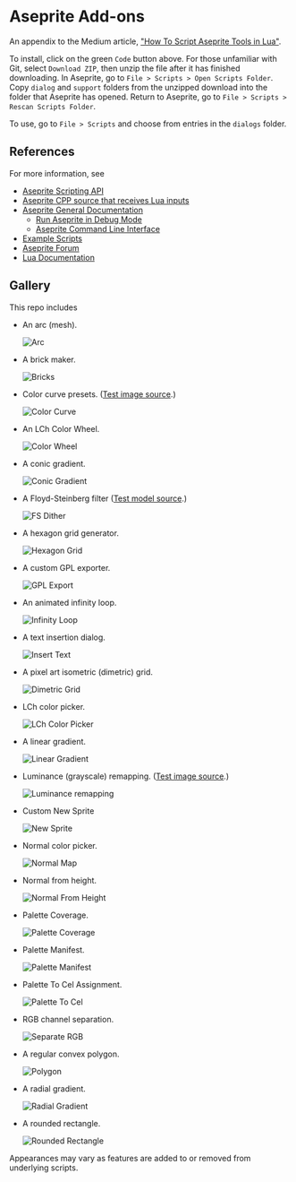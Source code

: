 # Aseprite Add-ons

An appendix to the Medium article, ["How To Script Aseprite Tools in Lua"](https://behreajj.medium.com/how-to-script-aseprite-tools-in-lua-8f849b08733).

To install, click on the green `Code` button above. For those unfamiliar with Git, select `Download ZIP`, then unzip the file after it has finished downloading. In Aseprite, go to `File > Scripts > Open Scripts Folder`. Copy `dialog` and `support` folders from the unzipped download into the folder that Aseprite has opened. Return to Aseprite, go to `File > Scripts > Rescan Scripts Folder`.

To use, go to `File > Scripts` and choose from entries in the `dialogs` folder.

## References

For more information, see

- [Aseprite Scripting API](https://github.com/aseprite/api)
- [Aseprite CPP source that receives Lua inputs](https://github.com/aseprite/aseprite/tree/main/src/app/script)
- [Aseprite General Documentation](https://www.aseprite.org/docs/)
  - [Run Aseprite in Debug Mode](https://www.aseprite.org/docs/debug/)
  - [Aseprite Command Line Interface](https://www.aseprite.org/docs/cli/)
- [Example Scripts](https://github.com/aseprite/Aseprite-Script-Examples)
- [Aseprite Forum](https://community.aseprite.org/)
- [Lua Documentation](http://www.lua.org/docs.html)

## Gallery

This repo includes

- An arc (mesh).

  ![Arc](screencaps/arc.png)

- A brick maker.

  ![Bricks](screencaps/bricks.png)

- Color curve presets. ([Test image source](https://en.wikipedia.org/wiki/File:Fire_breathing_2_Luc_Viatour.jpg).)

  ![Color Curve](screencaps/colorCurve.png)

- An LCh Color Wheel.

  ![Color Wheel](screencaps/colorWheel.png)

- A conic gradient.

  ![Conic Gradient](screencaps/conicGradient.png)

- A Floyd-Steinberg filter ([Test model source](https://www.myminifactory.com/object/3d-print-horseman-at-maria-theresia-platz-152331).)

  ![FS Dither](screencaps/dither.png)

- A hexagon grid generator.

  ![Hexagon Grid](screencaps/hexGrid.png)

- A custom GPL exporter.

  ![GPL Export](screencaps/exportgpl.png)

- An animated infinity loop.

  ![Infinity Loop](screencaps/infinityLoop.png)

- A text insertion dialog.

  ![Insert Text](screencaps/insertText.png)

- A pixel art isometric (dimetric) grid.

  ![Dimetric Grid](screencaps/isoGrid.png)

- LCh color picker.

  ![LCh Color Picker](screencaps/lchPicker.png)

- A linear gradient.
 
  ![Linear Gradient](screencaps/linearGradient.png)

- Luminance (grayscale) remapping. ([Test image source](https://en.wikipedia.org/wiki/File:Fire_breathing_2_Luc_Viatour.jpg).)

  ![Luminance remapping](screencaps/lumRemap.png)

- Custom New Sprite

  ![New Sprite](screencaps/newSpritePlus.png)

- Normal color picker.

  ![Normal Map](screencaps/normalMap.png)

- Normal from height.

  ![Normal From Height](screencaps/normalFromHeight.png)

- Palette Coverage.

  ![Palette Coverage](screencaps/paletteCoverage.png)

- Palette Manifest.

  ![Palette Manifest](screencaps/paletteManifest.png)

- Palette To Cel Assignment.

  ![Palette To Cel](screencaps/paletteToCel.png)

- RGB channel separation.

  ![Separate RGB](screencaps/sepRgb.png)

- A regular convex polygon.

  ![Polygon](screencaps/polygon.png)

- A radial gradient.

  ![Radial Gradient](screencaps/radialGradient.png)

- A rounded rectangle.

  ![Rounded Rectangle](screencaps/roundedRect.png)

Appearances may vary as features are added to or removed from underlying scripts.